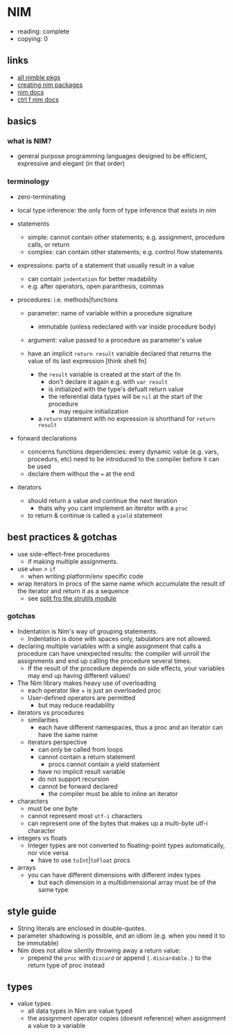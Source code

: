 # NIM

- reading: complete
- copying: 0

## links

- [all nimble pkgs](https://nim-lang.org/docs/lib.html#nimble)
- [creating nim packages](https://github.com/nim-lang/nimble/#creating-packages)
- [nim docs](https://nim-lang.org/documentation.html)
- [ctrl f nim docs](https://nim-lang.org/docs/theindex.html)

## basics

### what is NIM?

- general purpose programming languages designed to be efficient, expressive and elegant (in that order)

### terminology

- zero-terminating
- local type inference: the only form of type inference that exists in nim

- statements

  - simple: cannot contain other statements; e.g. assignment, procedure calls, or return
  - complex: can contain other statements; e.g. control flow statements

- expressions: parts of a statement that usually result in a value

  - can contain `indentation` for better readability
  - e.g. after operators, open paranthesis, commas

- procedures: i.e. methods|functions

  - parameter: name of variable within a procedure signature
    - immutable (unless redeclared with var inside procedure body)
  - argument: value passed to a procedure as parameter's value
  - have an implicit `return result` variable declared that returns the value of its last expression [think shell fn]

    - the `result` variable is created at the start of the fn
      - don't declare it again e.g. with `var result`
      - is initialized with the type's defualt return value
      - the referential data types will be `nil` at the start of the procedure
        - may require initialization
    - a `return` statement with no expression is shorthand for `return result`

- forward declarations

  - concerns functions dependencies: every dynamic value (e.g. vars, procedurs, etc) need to be introduced to the compiler before it can be used
  - declare them without the `=` at the end

- iterators
  - should return a value and continue the next iteration
    - thats why you cant implement an iterator with a `proc`
  - to return & continue is called a `yield` statement

## best practices & gotchas

- use side-effect-free procedures
  - if making multiple assignments.
- use `when` > `if`
  - when writing platform/env specific code
- wrap iterators in procs of the same name which accumulate the result of the iterator and return it as a sequence
  - see [split fro the strutils module](https://nim-lang.org/docs/strutils.html)

### gotchas

- Indentation is Nim's way of grouping statements.
  - Indentation is done with spaces only, tabulators are not allowed.
- declaring multiple variables with a single assignment that calls a procedure can have unexpected results: the compiler will unroll the assignments and end up calling the procedure several times.
  - If the result of the procedure depends on side effects, your variables may end up having different values!
- The Nim library makes heavy use of overloading
  - each operator like + is just an overloaded proc
  - User-defined operators are permitted
    - but may reduce readability
- iterators vs procedures
  - similarities
    - each have different namespaces, thus a proc and an iterator can have the same name
  - iterators perspective
    - can only be called from loops
    - cannot contain a return statement
      - procs cannot contain a yield statement
    - have no implicit result variable
    - do not support recursion
    - cannot be forward declared
      - the compiler must be able to inline an iterator
- characters
  - must be one byte
  - cannot represent most `utf-i` characters
  - can represent one of the bytes that makes up a multi-byte utf-i character
- integers vs floats
  - Integer types are not converted to floating-point types automatically, nor vice versa
    - have to use `toInt`|`toFloat` procs
- arrays
  - you can have different dimensions with different index types
    - but each dimension in a multidimensional array must be of the same type

## style guide

- String literals are enclosed in double-quotes.
- parameter shadowing is possible, and an idiom (e.g. when you need it to be immutable)
- Nim does not allow silently throwing away a return value:
  - prepend the `proc` with `discard` or append `{.discardable.}` to the return type of proc instead

## types

- value types
  - all data types in Nim are value typed
  - the assignment operator copies (doesnt reference) when assignment a value to a variable
